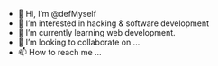 - 👋 Hi, I’m @defMyself
- 👀 I’m interested in hacking & software development
- 🌱 I’m currently learning web development.
- 💞️ I’m looking to collaborate on ...
- 📫 How to reach me ...

<!---
defMyself/defMyself is a ✨ special ✨ repository because its `README.md` (this file) appears on your GitHub profile.
You can click the Preview link to take a look at your changes.
--->
